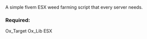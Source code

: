 A simple fivem ESX weed farming script that every server needs.


### Required:

Ox_Target
Ox_Lib
ESX
